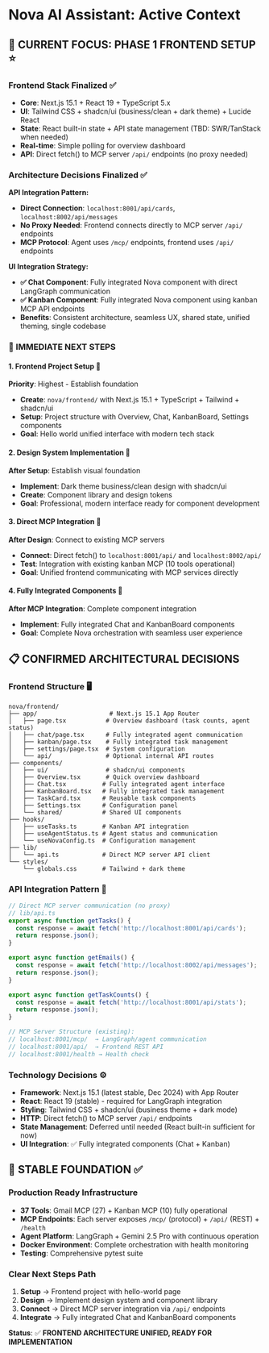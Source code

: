 # Nova AI Assistant: Active Context

## 🎯 **CURRENT FOCUS: PHASE 1 FRONTEND SETUP** ⭐

### **Frontend Stack Finalized** ✅
- **Core**: Next.js 15.1 + React 19 + TypeScript 5.x
- **UI**: Tailwind CSS + shadcn/ui (business/clean + dark theme) + Lucide React
- **State**: React built-in state + API state management (TBD: SWR/TanStack when needed)
- **Real-time**: Simple polling for overview dashboard
- **API**: Direct fetch() to MCP server `/api/` endpoints (no proxy needed)

### **Architecture Decisions Finalized** ✅
**API Integration Pattern:**
- **Direct Connection**: `localhost:8001/api/cards`, `localhost:8002/api/messages`
- **No Proxy Needed**: Frontend connects directly to MCP server `/api/` endpoints
- **MCP Protocol**: Agent uses `/mcp/` endpoints, frontend uses `/api/` endpoints

**UI Integration Strategy:**
- **✅ Chat Component**: Fully integrated Nova component with direct LangGraph communication  
- **✅ Kanban Component**: Fully integrated Nova component using kanban MCP API endpoints
- **Benefits**: Consistent architecture, seamless UX, shared state, unified theming, single codebase

### **🚀 IMMEDIATE NEXT STEPS**

#### **1. Frontend Project Setup** 🎯
**Priority**: Highest - Establish foundation
- **Create**: `nova/frontend/` with Next.js 15.1 + TypeScript + Tailwind + shadcn/ui
- **Setup**: Project structure with Overview, Chat, KanbanBoard, Settings components
- **Goal**: Hello world unified interface with modern tech stack

#### **2. Design System Implementation** 🎨
**After Setup**: Establish visual foundation
- **Implement**: Dark theme business/clean design with shadcn/ui
- **Create**: Component library and design tokens
- **Goal**: Professional, modern interface ready for component development

#### **3. Direct MCP Integration** 🔌
**After Design**: Connect to existing MCP servers
- **Connect**: Direct fetch() to `localhost:8001/api/` and `localhost:8002/api/`
- **Test**: Integration with existing kanban MCP (10 tools operational)
- **Goal**: Unified frontend communicating with MCP services directly

#### **4. Fully Integrated Components** 🤖
**After MCP Integration**: Complete component integration
- **Implement**: Fully integrated Chat and KanbanBoard components
- **Goal**: Complete Nova orchestration with seamless user experience

## 📋 **CONFIRMED ARCHITECTURAL DECISIONS**

### **Frontend Structure** 🖥️
```
nova/frontend/
├── app/                    # Next.js 15.1 App Router
│   ├── page.tsx           # Overview dashboard (task counts, agent status)
│   ├── chat/page.tsx      # Fully integrated agent communication
│   ├── kanban/page.tsx    # Fully integrated task management
│   ├── settings/page.tsx  # System configuration
│   └── api/               # Optional internal API routes
├── components/
│   ├── ui/                # shadcn/ui components
│   ├── Overview.tsx       # Quick overview dashboard
│   ├── Chat.tsx          # Fully integrated agent interface
│   ├── KanbanBoard.tsx   # Fully integrated task management
│   ├── TaskCard.tsx      # Reusable task components
│   ├── Settings.tsx      # Configuration panel
│   └── shared/           # Shared UI components
├── hooks/
│   ├── useTasks.ts       # Kanban API integration
│   ├── useAgentStatus.ts # Agent status and communication
│   └── useNovaConfig.ts  # Configuration management
├── lib/
│   └── api.ts            # Direct MCP server API client
└── styles/
    └── globals.css       # Tailwind + dark theme
```

### **API Integration Pattern** 🔗
```typescript
// Direct MCP server communication (no proxy)
// lib/api.ts
export async function getTasks() {
  const response = await fetch('http://localhost:8001/api/cards');
  return response.json();
}

export async function getEmails() {
  const response = await fetch('http://localhost:8002/api/messages');
  return response.json();
}

export async function getTaskCounts() {
  const response = await fetch('http://localhost:8001/api/stats');
  return response.json();
}

// MCP Server Structure (existing):
// localhost:8001/mcp/  → LangGraph/agent communication  
// localhost:8001/api/  → Frontend REST API
// localhost:8001/health → Health check
```

### **Technology Decisions** ⚙️
- **Framework**: Next.js 15.1 (latest stable, Dec 2024) with App Router
- **React**: React 19 (stable) - required for LangGraph integration
- **Styling**: Tailwind CSS + shadcn/ui (business theme + dark mode)
- **HTTP**: Direct fetch() to MCP server `/api/` endpoints
- **State Management**: Deferred until needed (React built-in sufficient for now)
- **UI Integration**: ✅ Fully integrated components (Chat + Kanban)

## 🎉 **STABLE FOUNDATION** ✅

### **Production Ready Infrastructure**
- **37 Tools**: Gmail MCP (27) + Kanban MCP (10) fully operational
- **MCP Endpoints**: Each server exposes `/mcp/` (protocol) + `/api/` (REST) + `/health`
- **Agent Platform**: LangGraph + Gemini 2.5 Pro with continuous operation
- **Docker Environment**: Complete orchestration with health monitoring
- **Testing**: Comprehensive pytest suite

### **Clear Next Steps Path**
1. **Setup** → Frontend project with hello-world page
2. **Design** → Implement design system and component library
3. **Connect** → Direct MCP server integration via `/api/` endpoints
4. **Integrate** → Fully integrated Chat and KanbanBoard components

**Status**: ✅ **FRONTEND ARCHITECTURE UNIFIED, READY FOR IMPLEMENTATION**